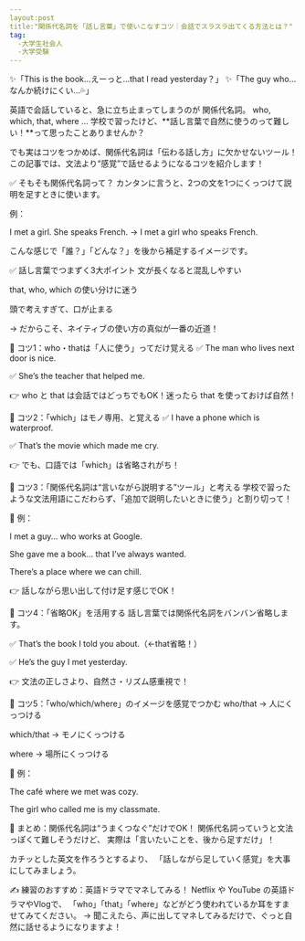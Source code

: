 ```yaml
---
layout:post
title:"関係代名詞を「話し言葉」で使いこなすコツ｜会話でスラスラ出てくる方法とは？"
tag: 
  -大学生社会人
  -大学受験
---
```


✨「This is the book...えーっと…that I read yesterday？」 ✨「The guy who…なんか続けにくい…💦」

英語で会話していると、急に立ち止まってしまうのが 関係代名詞。
who, which, that, where … 学校で習ったけど、**話し言葉で自然に使うのって難しい！**って思ったことありませんか？

でも実はコツをつかめば、関係代名詞は「伝わる話し方」に欠かせないツール！
この記事では、文法より“感覚”で話せるようになるコツを紹介します！

✅ そもそも関係代名詞って？
カンタンに言うと、2つの文を1つにくっつけて説明を足すときに使います。

例：

I met a girl. She speaks French.
→ I met a girl who speaks French.

こんな感じで「誰？」「どんな？」を後から補足するイメージです。

✅ 話し言葉でつまずく3大ポイント
文が長くなると混乱しやすい

that, who, which の使い分けに迷う

頭で考えすぎて、口が止まる

→ だからこそ、ネイティブの使い方の真似が一番の近道！

🎯 コツ1：who・thatは「人に使う」ってだけ覚える
✅ The man who lives next door is nice.

✅ She’s the teacher that helped me.

👉 who と that は会話ではどっちでもOK！迷ったら that を使っておけば自然！

🎯 コツ2：「which」はモノ専用、と覚える
✅ I have a phone which is waterproof.

✅ That’s the movie which made me cry.

👉 でも、口語では「which」は省略されがち！

🎯 コツ3：「関係代名詞は“言いながら説明する”ツール」と考える
学校で習ったような文法用語にこだわらず、「追加で説明したいときに使う」と割り切って！

💬 例：

I met a guy... who works at Google.

She gave me a book... that I’ve always wanted.

There’s a place where we can chill.

👉 話しながら思い出して付け足す感じでOK！

🎯 コツ4：「省略OK」を活用する
話し言葉では関係代名詞をバンバン省略します。

✅ That’s the book I told you about.（←that省略！）

✅ He’s the guy I met yesterday.

👉 文法の正しさより、自然さ・リズム感重視で！

🎯 コツ5：「who/which/where」のイメージを感覚でつかむ
who/that → 人にくっつける

which/that → モノにくっつける

where → 場所にくっつける

💬 例：

The café where we met was cozy.

The girl who called me is my classmate.

🌟 まとめ：関係代名詞は“うまくつなぐ”だけでOK！
関係代名詞っていうと文法っぽくて難しそうだけど、
実際は「言いたいことを、後から足すだけ」！

カチッとした英文を作ろうとするより、
「話しながら足していく感覚」を大事にしてみましょう。

✍️ 練習のおすすめ：英語ドラマでマネしてみる！
Netflix や YouTube の英語ドラマやVlogで、
「who」「that」「where」などがどう使われているか耳をすませてみてください。
→ 聞こえたら、声に出してマネしてみるだけで、ぐっと自然に話せるようになりますよ！
